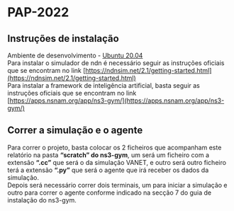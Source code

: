 # PAP-2022

## Instruções de instalação
Ambiente de desenvolvimento - [Ubuntu 20.04](https://releases.ubuntu.com/20.04/)  
Para instalar o simulador de ndn é necessário seguir as instruções oficiais que se encontram no link [https://ndnsim.net/2.1/getting-started.html](https://ndnsim.net/2.1/getting-started.html)  
Para instalar a framework de inteligência artificial, basta seguir as instruções oficiais que se encontram no link [https://apps.nsnam.org/app/ns3-gym/](https://apps.nsnam.org/app/ns3-gym/)  
## Correr a simulação e o agente
Para correr o projeto, basta colocar os 2 ficheiros que acompanham este relatório na pasta **“scratch” do ns3-gym**, um será um ficheiro com a extensão **“.cc”** 
que será o da simulação VANET, e outro será outro ficheiro terá a extensão **“.py”** que será o agente que irá receber os dados da simulação.  
Depois será necessário correr dois terminais, um para iniciar a simulação e outro para correr o agente conforme indicado 
na secção 7 do guia de instalação do ns3-gym.
